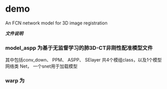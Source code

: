 # demo
An FCN network model for 3D image registration

***文件说明***
### model_aspp 为基于无监督学习的肺3D-CT非刚性配准模型文件
其中包括conv_down、 PPM、 ASPP、 SElayer 共4个模组class，以及1个模型网络类 Net， 一个snet用于加载模型

### warp 为 ###

